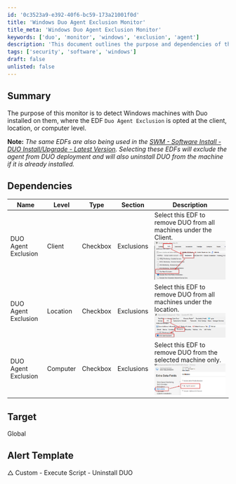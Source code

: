 ```yaml
---
id: '0c3523a9-e392-40f6-bc59-173a21001f0d'
title: 'Windows Duo Agent Exclusion Monitor'
title_meta: 'Windows Duo Agent Exclusion Monitor'
keywords: ['duo', 'monitor', 'windows', 'exclusion', 'agent']
description: 'This document outlines the purpose and dependencies of the Windows Duo Agent Exclusion Monitor, which is designed to detect Windows machines with Duo installed and manage exclusions based on client, location, or computer-level settings.'
tags: ['security', 'software', 'windows']
draft: false
unlisted: false
---
```


## Summary

The purpose of this monitor is to detect Windows machines with Duo installed on them, where the EDF `Duo Agent Exclusion` is opted at the client, location, or computer level.

**Note:** *The same EDFs are also being used in the [SWM - Software Install - DUO Install/Upgrade - Latest Version](<../scripts/DUO InstallUpgrade - Latest Version.md>). Selecting these EDFs will exclude the agent from DUO deployment and will also uninstall DUO from the machine if it is already installed.*

## Dependencies

| Name                    | Level    | Type     | Section     | Description                                                                                           |
|-------------------------|----------|----------|-------------|-------------------------------------------------------------------------------------------------------|
| DUO Agent Exclusion     | Client   | Checkbox | Exclusions  | Select this EDF to remove DUO from all machines under the Client. ![Image](../../../static/img/Uninstall-DUO/image_1.png) |
| DUO Agent Exclusion     | Location | Checkbox | Exclusions  | Select this EDF to remove DUO from all machines under the location. ![Image](../../../static/img/Uninstall-DUO/image_2.png) |
| DUO Agent Exclusion     | Computer | Checkbox | Exclusions  | Select this EDF to remove DUO from the selected machine only. ![Image](../../../static/img/Uninstall-DUO/image_3.png) |

## Target

Global

## Alert Template

△ Custom - Execute Script - Uninstall DUO
